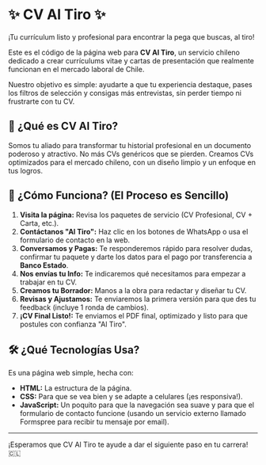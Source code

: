 # ✨ CV Al Tiro ✨

¡Tu currículum listo y profesional para encontrar la pega que buscas, al tiro!

Este es el código de la página web para **CV Al Tiro**, un servicio chileno dedicado a crear currículums vitae y cartas de presentación que realmente funcionan en el mercado laboral de Chile.

Nuestro objetivo es simple: ayudarte a que tu experiencia destaque, pases los filtros de selección y consigas más entrevistas, sin perder tiempo ni frustrarte con tu CV.

## 🎯 ¿Qué es CV Al Tiro?

Somos tu aliado para transformar tu historial profesional en un documento poderoso y atractivo. No más CVs genéricos que se pierden. Creamos CVs optimizados para el mercado chileno, con un diseño limpio y un enfoque en tus logros.

## 🚀 ¿Cómo Funciona? (El Proceso es Sencillo)

1.  **Visita la página:** Revisa los paquetes de servicio (CV Profesional, CV + Carta, etc.).
2.  **Contáctanos "Al Tiro":** Haz clic en los botones de WhatsApp o usa el formulario de contacto en la web.
3.  **Conversamos y Pagas:** Te responderemos rápido para resolver dudas, confirmar tu paquete y darte los datos para el pago por transferencia a **Banco Estado**.
4.  **Nos envías tu Info:** Te indicaremos qué necesitamos para empezar a trabajar en tu CV.
5.  **Creamos tu Borrador:** Manos a la obra para redactar y diseñar tu CV.
6.  **Revisas y Ajustamos:** Te enviaremos la primera versión para que des tu feedback (incluye 1 ronda de cambios).
7.  **¡CV Final Listo!:** Te enviamos el PDF final, optimizado y listo para que postules con confianza "Al Tiro".

## 🛠️ ¿Qué Tecnologías Usa?

Es una página web simple, hecha con:

*   **HTML:** La estructura de la página.
*   **CSS:** Para que se vea bien y se adapte a celulares (¡es responsiva!).
*   **JavaScript:** Un poquito para que la navegación sea suave y para que el formulario de contacto funcione (usando un servicio externo llamado Formspree para recibir tu mensaje por email).


---

¡Esperamos que CV Al Tiro te ayude a dar el siguiente paso en tu carrera! 🇨🇱